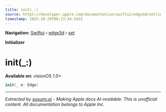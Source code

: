 ```yaml
---
title: init(_:)
source: https://developer.apple.com/documentation/swiftui/edge3d/set/init(_:)
timestamp: 2025-10-29T00:13:34.542Z
---
```


**Navigation:** [Swiftui](/documentation/swiftui) › [edge3d](/documentation/swiftui/edge3d) › [set](/documentation/swiftui/edge3d/set)

**Initializer**

# init(_:)

**Available on:** visionOS 1.0+

```swift
init(_ e: Edge)
```

---

*Extracted by [sosumi.ai](https://sosumi.ai) - Making Apple docs AI-readable.*
*This is unofficial content. All documentation belongs to Apple Inc.*
